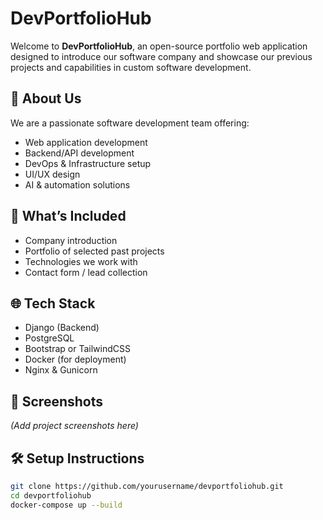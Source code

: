 # DevPortfolioHub

Welcome to **DevPortfolioHub**, an open-source portfolio web application designed to introduce our software company and showcase our previous projects and capabilities in custom software development.

## 🚀 About Us

We are a passionate software development team offering:
- Web application development
- Backend/API development
- DevOps & Infrastructure setup
- UI/UX design
- AI & automation solutions

## 📂 What’s Included

- Company introduction
- Portfolio of selected past projects
- Technologies we work with
- Contact form / lead collection

## 🌐 Tech Stack

- Django (Backend)
- PostgreSQL
- Bootstrap or TailwindCSS
- Docker (for deployment)
- Nginx & Gunicorn

## 📸 Screenshots

*(Add project screenshots here)*

## 🛠️ Setup Instructions

```bash
git clone https://github.com/yourusername/devportfoliohub.git
cd devportfoliohub
docker-compose up --build
